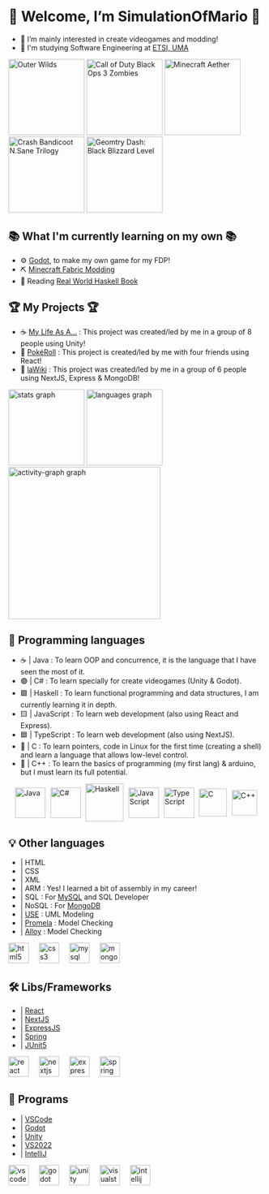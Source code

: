 # 🎇 Welcome, I’m SimulationOfMario 🎇
- 👀 I’m mainly interested in create videogames and modding!
- 📖 I'm studying Software Engineering at [ETSI, UMA](https://www.uma.es/etsi-informatica/)

<div align="left">
  <img src="https://github.com/user-attachments/assets/6e224bbf-9099-4a7b-adc4-1ec5226ed7ba" width="150" title="Outer Wilds">
  <img src="https://github.com/user-attachments/assets/9c4a2408-6c9a-45db-a503-cc5e804853c3" width="150" title="Call of Duty Black Ops 3 Zombies">
  <img src="https://github.com/user-attachments/assets/f08717e3-b4e8-480a-9fc7-e483d5adbed0" width="150" title="Minecraft Aether">
  <img src="https://github.com/user-attachments/assets/6f1b11a5-8b96-49df-b0cf-dbeae19912c0" width="150" title="Crash Bandicoot N.Sane Trilogy">
  <img src="https://github.com/user-attachments/assets/e044c1fa-956d-4203-8638-2210eff0a8c0" width="150" title="Geomtry Dash: Black Blizzard Level">
</div>

## 📚 What I'm currently learning on my own 📚
- ⚙ [Godot](https://godotengine.org/), to make my own game for my FDP!
- ⛏️ [Minecraft Fabric Modding](https://fabricmc.net/)
- 🧮 Reading [Real World Haskell Book](https://book.realworldhaskell.org/) 


## 🏆 My Projects 🏆
- ☕ [My Life As A...](https://youtu.be/v6n0uqqxxk4?si=58_5z0NOVJnwoeUn) : This project was created/led by me in a group of 8 people using Unity!
- 🎰 [PokéRoll](https://pokeroll.es) : This project is created/led by me with four friends using React!
- 📰 [laWiki](https://lawiki.es/) : This project was created/led by me in a group of 6 people using NextJS, Express & MongoDB!

<div align="left">
  <img src="https://github-readme-stats.vercel.app/api?username=SimulationOfMario&hide_title=false&hide_rank=true&show_icons=true&include_all_commits=true&count_private=true&disable_animations=false&theme=rose_pine&locale=en&hide_border=true&order=1&custom_title=GitHub%20Stats" height="150" alt="stats graph" />
  <img src="https://github-readme-stats.vercel.app/api/top-langs?username=SimulationOfMario&locale=en&hide_title=false&layout=compact&card_width=320&langs_count=5&theme=rose_pine&hide_border=true&order=2&custom_title=Most%20Used%20Langs%20in%20Public%20Repositories" height="150" alt="languages graph"  />
  <img src="https://github-readme-activity-graph.vercel.app/graph?username=SimulationOfMario&radius=20&theme=modern-lilac&area=true&order=5&hide_border=false&hide_title=false&custom_title=Contribution%20Graph" height="300" alt="activity-graph graph"  />
</div>

## 🧠 Programming languages 
- ☕ | Java       : To learn OOP and concurrence, it is the language that I have seen the most of it.
- 🟣 | C#         : To learn specially for create videogames (Unity & Godot).
- 🟪 | Haskell    : To learn functional programming and data structures, I am currently learning it in depth.
- 🟨 | JavaScript : To learn web development (also using React and Express).
- 🟦 | TypeScript : To learn web development (also using NextJS).
- 🔵 | C          : To learn pointers, code in Linux for the first time (creating a shell) and learn a language that allows low-level control.
- 🔷 | C++        : To learn the basics of programming (my first lang) & arduino, but I must learn its full potential.

<div style="display: flex; justify-content: center; align-items: center; gap: 1vw;">
  <img alt="Java" title="Java" width="60" height="auto" src="https://github.com/user-attachments/assets/690aeee9-e07b-4252-9895-20cd48469f9b"/>
  <img alt="C#" title="C#" width="60" height="auto" src="https://github.com/user-attachments/assets/55b60394-3350-4bac-9cab-f85f64152981"/>
  <img alt="Haskell" title="Haskell" width="75" height="auto" src="https://github.com/user-attachments/assets/33b0e23d-8b62-40e8-92d9-7efd1e750867"/>
  <img alt="JavaScript" title="JavaScript" width="60" height="auto" src="https://github.com/user-attachments/assets/8e3bcfd2-4e1b-4d68-94cb-6fe044fac8d9"/>
  <img alt="TypeScript" title="TypeScript" width="60" height="auto" src="https://github.com/user-attachments/assets/35a8b780-edde-4df1-8c91-4e2c5541f24a"/>
  <img alt="C" title="C" width="55" height="auto" src="https://github.com/user-attachments/assets/656edb3c-9055-4076-9df4-5bbbe1933619"/>
  <img alt="C++" title="C++" width="50" height="auto" src="https://github.com/user-attachments/assets/3e11f89b-fd8a-4b2a-ae64-44b60cb82632"/>
</div>

## 💡 Other languages
- | HTML
- | CSS
- | XML
- | ARM   : Yes! I learned a bit of assembly in my career!
- | SQL   : For [MySQL](https://www.mysql.com/) and SQL Developer
- | NoSQL : For [MongoDB](https://www.mongodb.com)
- | [USE](https://github.com/useocl/use) : UML Modeling
- | [Promela](https://spinroot.com/spin/Man/Manual.html) : Model Checking
- | [Alloy](http://alloytools.org) : Model Checking

<div align="left">
  <img src="https://cdn.jsdelivr.net/gh/devicons/devicon/icons/html5/html5-original.svg" height="40" alt="html5 logo"  />
  <img width="12" />
  <img src="https://cdn.jsdelivr.net/gh/devicons/devicon/icons/css3/css3-original.svg" height="40" alt="css3 logo"  />
  <img width="12" />
  <img src="https://cdn.jsdelivr.net/gh/devicons/devicon/icons/mysql/mysql-original.svg" height="40" alt="mysql logo"  />
  <img width="12" />
  <img src="https://cdn.jsdelivr.net/gh/devicons/devicon/icons/mongodb/mongodb-original.svg" height="40" alt="mongodb logo"  />
</div>

## 🛠️ Libs/Frameworks
- | [React](https://es.react.dev/)
- | [NextJS](https://nextjs.org/)
- | [ExpressJS](https://expressjs.com/)
- | [Spring](https://spring.io/)
- | [JUnit5](https://junit.org/junit5/)

<div align="left">
  <img src="https://cdn.jsdelivr.net/gh/devicons/devicon/icons/react/react-original.svg" height="40" alt="react logo"  />
  <img width="12" />
  <img src="https://cdn.jsdelivr.net/gh/devicons/devicon/icons/nextjs/nextjs-original.svg" height="40" alt="nextjs logo"  />
  <img width="12" />
  <img src="https://cdn.jsdelivr.net/gh/devicons/devicon/icons/express/express-original.svg" height="40" alt="express logo"  />
  <img width="12" />
  <img src="https://cdn.jsdelivr.net/gh/devicons/devicon/icons/spring/spring-original.svg" height="40" alt="spring logo"  />
</div>

## 🧰 Programs
- | [VSCode](https://code.visualstudio.com/)
- | [Godot](https://godotengine.org/)
- | [Unity](https://unity.com/es)
- | [VS2022](https://visualstudio.microsoft.com/es/vs/)
- | [IntelliJ](https://www.jetbrains.com/idea/)

<div align="left">
  <img src="https://cdn.jsdelivr.net/gh/devicons/devicon/icons/vscode/vscode-original.svg" height="40" alt="vscode logo"  />
  <img width="12" />
  <img src="https://cdn.jsdelivr.net/gh/devicons/devicon/icons/godot/godot-original.svg" height="40" alt="godot logo"  />
  <img width="12" />
  <img src="https://cdn.jsdelivr.net/gh/devicons/devicon/icons/unity/unity-original.svg" height="40" alt="unity logo"  />
  <img width="12" />
  <img src="https://cdn.jsdelivr.net/gh/devicons/devicon/icons/visualstudio/visualstudio-plain.svg" height="40" alt="visualstudio logo"  />
  <img width="12" />
  <img src="https://cdn.jsdelivr.net/gh/devicons/devicon/icons/intellij/intellij-original.svg" height="40" alt="intellij logo"  />
</div>



